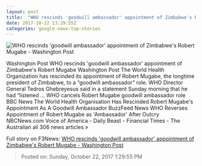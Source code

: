 ```yaml
---
layout: post
title:  "WHO rescinds 'goodwill ambassador' appointment of Zimbabwe's Robert Mugabe - Washington Post"
date: 2017-10-22 13:29:55Z
categories: google-news-top-stories
---
```


![WHO rescinds 'goodwill ambassador' appointment of Zimbabwe's Robert Mugabe - Washington Post](https://img.washingtonpost.com/rf/image_1484w/2010-2019/Wires/Videos/201707/Reuters/Images/2017-07-29T192021Z_1_OV6RRZYI3_RTRMADC_0_ZIMBABWE-MUGABE-ROUGH-CUT.jpg?t=20170517)

Washington Post WHO rescinds 'goodwill ambassador' appointment of Zimbabwe's Robert Mugabe Washington Post The World Health Organization has rescinded its appointment of Robert Mugabe, the longtime president of Zimbabwe, to a “goodwill ambassador” role. WHO Director General Tedros Ghebreyesus said in a statement Sunday morning that he had “listened ... WHO cancels Robert Mugabe goodwill ambassador role BBC News The World Health Organisation Has Rescinded Robert Mugabe's Appointment As A Goodwill Ambassador BuzzFeed News WHO Reverses Appointment of Robert Mugabe as 'Ambassador' After Outcry NBCNews.com Voice of America - Daily Beast - Financial Times - The Australian all 306 news articles »


Full story on F3News: [WHO rescinds 'goodwill ambassador' appointment of Zimbabwe's Robert Mugabe - Washington Post](http://www.f3nws.com/n/PDyhVE)

> Posted on: Sunday, October 22, 2017 1:29:55 PM
